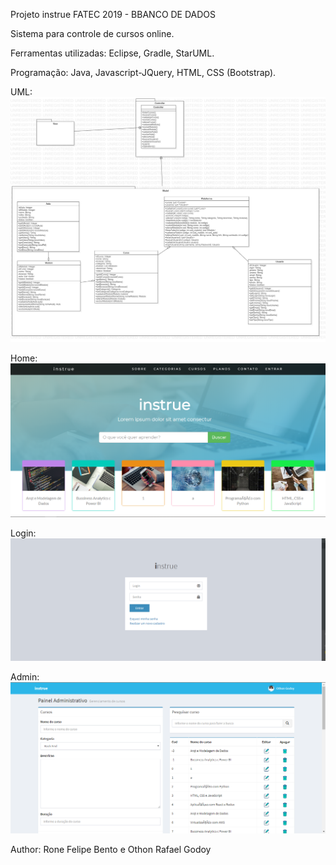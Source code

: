Projeto instrue FATEC 2019 - BBANCO DE DADOS

Sistema para controle de cursos online.

Ferramentas utilizadas: Eclipse, Gradle, StarUML.

Programação: Java, Javascript-JQuery, HTML, CSS (Bootstrap).

UML:
![UML](uml/UML.jpg)

Home:
![0001](img/0001.png)

Login:
![0002](img/0002.png)

Admin:
![0003](img/0003.png)











Author: Rone Felipe Bento e Othon Rafael Godoy
